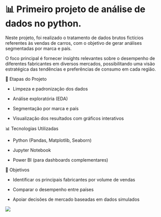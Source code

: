 

# 📊 Primeiro projeto de análise de dados no python.
Neste projeto, foi realizado o tratamento de dados brutos fictícios referentes às vendas de carros, com o objetivo de gerar análises segmentadas por marca e país.

O foco principal é fornecer insights relevantes sobre o desempenho de diferentes fabricantes em diversos mercados, possibilitando uma visão estratégica das tendências e preferências de consumo em cada região.

🔧 Etapas do Projeto
 - Limpeza e padronização dos dados

 - Análise exploratória (EDA)

 - Segmentação por marca e país

 - Visualização dos resultados com gráficos interativos


📊 Tecnologias Utilizadas
 - Python (Pandas, Matplotlib, Seaborn)

 - Jupyter Notebook

 - Power BI (para dashboards complementares)


🎯 Objetivos
 - Identificar os principais fabricantes por volume de vendas

 - Comparar o desempenho entre países

 - Apoiar decisões de mercado baseadas em dados simulados

<img src="https://www.opencadd.com.br/hubfs/analise-de-dados-industria-automotiva.jpg"/>
